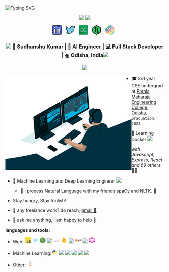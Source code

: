 ![Typing SVG](https://readme-typing-svg.herokuapp.com/?lines=hello,+I'm+Sudhanshu)

<div align="center">

<img src="https://media.giphy.com/media/hvRJCLFzcasrR4ia7z/giphy.gif" width="25px">
<img src="https://pronoun.cyou/x/y?subject=He&object=Him&height=20">
</div>
<p align='center'>
   <a href="https://www.linkedin.com/in/sudhanshublaze/"><img height="30" src="linkedin.png"></a>&nbsp;&nbsp;
<a href="https://twitter.com/SudhanshuBlaze"><img height="30" src="twitter.png"></a>&nbsp;&nbsp;
<a href="https://auth.geeksforgeeks.org/user/sudhanshublaze/articles"><img height="30" src="gfg.png"></a>&nbsp;&nbsp;
<a href="https://www.hackerrank.com/SudhanshuBlaze"><img height="30" src="hackerrank.png"></a>&nbsp;&nbsp;
<a href="https://dev.to/sudhanshublaze"><img height="30" src="devto.png"></a>&nbsp;&nbsp;
 </p>

<div align="center">
<h3><img src="https://media.giphy.com/media/WUlplcMpOCEmTGBtBW/giphy.gif" width="30"> 🙎 Sudhanshu Kumar | 🤖 AI Engineer |  💻 Full Stack Developer | 🛸 Odisha, India<img src="https://media.giphy.com/media/WUlplcMpOCEmTGBtBW/giphy.gif" width="30"></h3>

![](https://visitor-badge.glitch.me/badge?page_id=SudhanshuBlaze.SudhanshuBlaze)

</div>

<img align="left" alt="GIF" src="code2.gif" width="400" />

- 🎓 3rd year CSE undergrad at [Parala Maharaja Engineering College, Odisha.](https://www.pmec.ac.in/) <code>Graduation: 2023</code>
- 🥀 Learning Docker <code><img height="20" src="https://avatars.githubusercontent.com/u/5429470?s=200&v=4"></code>

  - <i>with Javascript, Express, React and 69 others.</i>👨‍💻

- 🦾 Machine Learning and Deep Learning Engineer <code><img height="20" src="https://www.tensorflow.org/images/tf_logo_horizontal.png"></code>

  - 🧠 I process Natural Language with my friends spaCy and NLTK. 🤖

- Stay hungry, Stay foolish!

- 💼 any freelance work? do reach, [gmail 📧](mailto:skrourkela@gmail.com)
- 💬 ask me anything, I am happy to help 🤗

**languages and tools:**

- Web: <code><img height="20" src="https://raw.githubusercontent.com/github/explore/80688e429a7d4ef2fca1e82350fe8e3517d3494d/topics/javascript/javascript.png"></code>
  <code><img height="20" src="https://raw.githubusercontent.com/github/explore/80688e429a7d4ef2fca1e82350fe8e3517d3494d/topics/react/react.png"></code>
  <code><img height="20" src="https://raw.githubusercontent.com/github/explore/80688e429a7d4ef2fca1e82350fe8e3517d3494d/topics/nodejs/nodejs.png"></code>
  <code><img height="20" src="https://avatars.githubusercontent.com/u/5658226"></code>
  <code><img height="20" src="https://raw.githubusercontent.com/github/explore/80688e429a7d4ef2fca1e82350fe8e3517d3494d/topics/mysql/mysql.png"></code>
  <code><img height="20" src="https://raw.githubusercontent.com/github/explore/80688e429a7d4ef2fca1e82350fe8e3517d3494d/topics/firebase/firebase.png"></code>
  <code><img height="20" src="https://avatars.githubusercontent.com/u/45120"></code>
  <code><img height="20" src="https://raw.githubusercontent.com/github/explore/80688e429a7d4ef2fca1e82350fe8e3517d3494d/topics/git/git.png"></code>
  <code><img height="20" src="https://assets.vercel.com/image/upload/v1607554385/repositories/next-js/next-logo.png"></code>
  <code><img height="20" src="https://raw.githubusercontent.com/github/explore/5c058a388828bb5fde0bcafd4bc867b5bb3f26f3/topics/graphql/graphql.png"></code>

- Machine Learning:<code><img height="20" src="https://raw.githubusercontent.com/github/explore/80688e429a7d4ef2fca1e82350fe8e3517d3494d/topics/python/python.png"></code> <code><img height="20" src="https://www.tensorflow.org/images/tf_logo_horizontal.png"></code>
  <code><img height="20" src="https://avatars.githubusercontent.com/u/45109972"></code>
  <code><img height="20" src="https://avatars.githubusercontent.com/u/21206976"></code>
  <code><img height="20" src="https://avatars.githubusercontent.com/u/365630"></code>
  <code><img height="20" src="https://avatars.githubusercontent.com/u/215947"></code>

- Other: <code><img height="20" src="https://raw.githubusercontent.com/github/explore/80688e429a7d4ef2fca1e82350fe8e3517d3494d/topics/java/java.png"></code>
